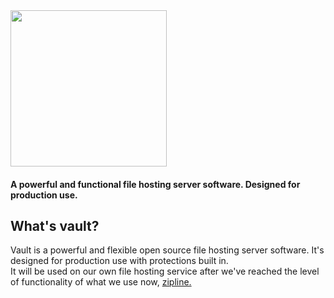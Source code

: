 <img width=250 src="https://clickette.net/u/aZan5o.png">

#### A powerful and functional file hosting server software. Designed for production use.

## What's vault?
Vault is a powerful and flexible open source file hosting server software. It's designed for production use with protections built in.<br>
It will be used on our own file hosting service after we've reached the level of functionality of what we use now, [zipline.](https://zipline.diced.sh)
